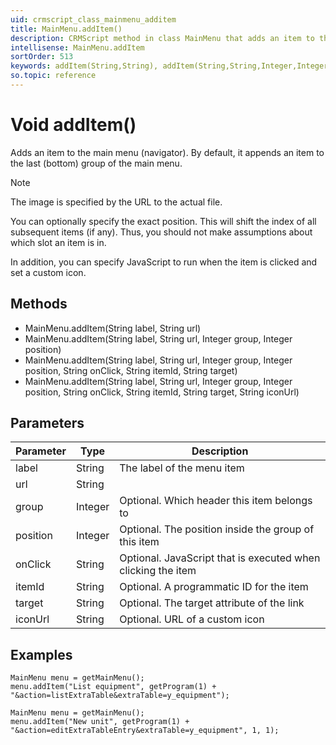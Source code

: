 ```yaml
---
uid: crmscript_class_mainmenu_additem
title: MainMenu.addItem()
description: CRMScript method in class MainMenu that adds an item to the SuperOffice main menu (navigator)
intellisense: MainMenu.addItem
sortOrder: 513
keywords: addItem(String,String), addItem(String,String,Integer,Integer), addItem(String,String,Integer,Integer,String,String,String), addItem(String,String,Integer,Integer,String,String,String,String)
so.topic: reference
---
```


# Void addItem()

Adds an item to the main menu (navigator). By default, it appends an item to the last (bottom) group of the main menu.

> [!NOTE]
> The image is specified by the URL to the actual file.

You can optionally specify the exact position. This will shift the index of all subsequent items (if any). Thus, you should not make assumptions about which slot an item is in.

In addition, you can specify JavaScript to run when the item is clicked and set a custom icon.

## Methods

* MainMenu.addItem(String label, String url)
* MainMenu.addItem(String label, String url, Integer group, Integer position)
* MainMenu.addItem(String label, String url, Integer group, Integer position, String onClick, String itemId, String target)
* MainMenu.addItem(String label, String url, Integer group, Integer position, String onClick, String itemId, String target, String iconUrl)

## Parameters

| Parameter | Type | Description |
|---|---|---|
| label | String | The label of the menu item |
| url | String | |
| group | Integer | Optional. Which header this item belongs to |
| position | Integer | Optional. The position inside the group of this item |
| onClick | String | Optional. JavaScript that is executed when clicking the item |
| itemId | String | Optional. A programmatic ID for the item |
| target | String | Optional. The target attribute of the link |
| iconUrl | String | Optional. URL of a custom icon |

## Examples

```crmscript
MainMenu menu = getMainMenu();
menu.addItem("List equipment", getProgram(1) + "&action=listExtraTable&extraTable=y_equipment");
```

```crmscript
MainMenu menu = getMainMenu();
menu.addItem("New unit", getProgram(1) + "&action=editExtraTableEntry&extraTable=y_equipment", 1, 1);
```

